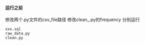 
#### 运行之前
修改两个.py文件的csv_file路径
修改clean_.py的frequency
分别运行
```commandline
xxx.sql
raw_data.py
clean.py
```